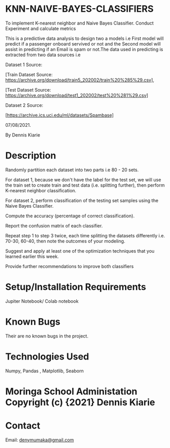 # KNN-NAIVE-BAYES-CLASSIFIERS 

To implement K-nearest neighbor and  Naive Bayes Classifier. Conduct Experiment and calculate metrics

This is a predictive data analysis to design two a models i.e First model will predict if a passenger onboard servived or not and the Second model will assist in predicting if an Email is spam or not.The data used in predicting is extracted from two data sources i.e

Dataset 1 Source:

[Train Dataset Source: https://archive.org/download/train5_202002/train%20%285%29.csv],

[Test Dataset Source: https://archive.org/download/test1_202002/test%20%281%29.csv]

Dataset 2 Source: 

[https://archive.ics.uci.edu/ml/datasets/Spambase]

07/08/2021.

By Dennis Kiarie

# Description

Randomly partition each dataset into two parts i.e 80 - 20 sets.

For dataset 1, because we don't have the label for the test set, we will use the train set to create train and test data (i.e. splitting further), then perform K-nearest neighbor classification.

For dataset 2, perform classification of the testing set samples using the Naive Bayes Classifier.

Compute the accuracy (percentage of correct classification).

Report the confusion matrix of each classifier.

Repeat step 1 to step 3 twice, each time splitting the datasets differently i.e. 70-30, 60-40, then note the outcomes of your modeling.

Suggest and apply at least one of the optimization techniques that you learned earlier this week.

Provide further recommendations to improve both classifiers

# Setup/Installation Requirements

Jupiter Notebook/ Colab notebook

# Known Bugs

Their are no known bugs in the project.

# Technologies Used

Numpy, Pandas , Matplotlib, Seaborn

# Moringa School Administation Copyright (c) {2021} Dennis Kiarie

# Contact

Email: denymumaka@gmail.com

